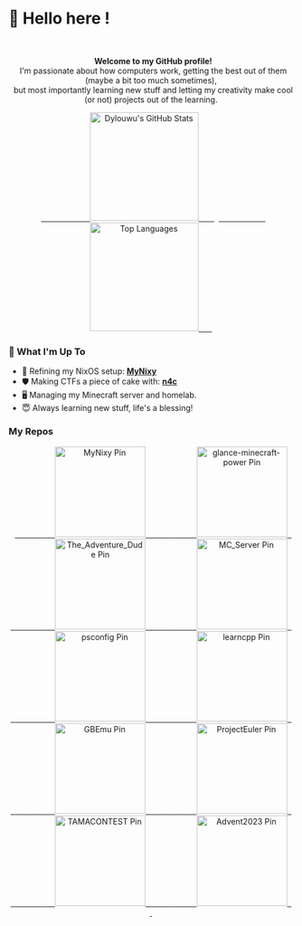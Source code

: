 # 🌸 Hello here !

<p align="center">
  </p>

<p align="center">
  <strong>Welcome to my GitHub profile!</strong><br/>
  I'm passionate about how computers work, getting the best out of them (maybe a bit too much sometimes), <br/>
  but most importantly learning new stuff and letting my creativity make cool (or not) projects out of the learning.
</p>


<p align="center">
  <a href="https://github.com/anuraghazra/github-readme-stats">
    <picture>
      <source
        srcset="https://github-readme-stats.vercel.app/api?username=Dylouwu&show_icons=true&theme=jolly&bg_color=0d1116&count_private=true&hide_border=true"
        media="(prefers-color-scheme: dark),  (prefers-color-scheme: no-preference)"
      />
      <source
        srcset="https://github-readme-stats.vercel.app/api?username=Dylouwu&show_icons=true&theme=jolly&bg_color=ffffff&text_color=0d1116&count_private=true&hide_border=true"
        media="(prefers-color-scheme: light)"
      />
      <img src="https://github-readme-stats.vercel.app/api?username=Dylouwu&show_icons=true&theme=jolly&bg_color=0d1116&count_private=true&hide_border=true" alt="Dylouwu's GitHub Stats" height="192px"/>
    </picture>
  </a>
  <a href="https://github.com/anuraghazra/github-readme-stats">
    <picture>
      <source
        srcset="https://github-readme-stats.vercel.app/api/top-langs/?username=Dylouwu&layout=compact&theme=jolly&bg_color=0d1116&hide_border=true&langs_count=8&hide=powershell,mcfunction"
        media="(prefers-color-scheme: dark)"
      />
      <source
        srcset="https://github-readme-stats.vercel.app/api/top-langs/?username=Dylouwu&layout=compact&theme=jolly&bg_color=ffffff&text_color=0d1116&hide_border=true&langs_count=8&hide=powershell,mcfunction"
        media="(prefers-color-scheme: light), (prefers-color-scheme: no-preference)"
      />
      <img src="https://github-readme-stats.vercel.app/api/top-langs/?username=Dylouwu&layout=compact&theme=jolly&bg_color=0d1116&hide_border=true&langs_count=8&hide=powershell,mcfunction" alt="Top Languages" height="192px"/>
    </picture>
  </a>
</p>



### 🌱 What I'm Up To

* 🔭 Refining my NixOS setup: **[MyNixy](https://github.com/Dylouwu/MyNixy)**
* 🛡️ Making CTFs a piece of cake with: **[n4c](https://github.com/nix4cyber/n4c)**
* 🖥️ Managing my Minecraft server and homelab.
* 😇 Always learning new stuff, life's a blessing!

### My Repos

<p align="center">
  <a href="https://github.com/Dylouwu/MyNixy"><picture>
      <source
        srcset="https://github-readme-stats.vercel.app/api/pin/?username=Dylouwu&repo=MyNixy&theme=jolly&bg_color=0d1116&card_width=350"
        media="(prefers-color-scheme: dark)"
      />
      <source
        srcset="https://github-readme-stats.vercel.app/api/pin/?username=Dylouwu&repo=MyNixy&theme=jolly&bg_color=ffffff&text_color=0d1116&card_width=350"
        media="(prefers-color-scheme: light), (prefers-color-scheme: no-preference)"
      />
      <img src="https://github-readme-stats.vercel.app/api/pin/?username=Dylouwu&repo=MyNixy&theme=jolly&bg_color=ffffff&text_color=0d1116&card_width=350" alt="MyNixy Pin" height="160px"/>
    </picture></a><a href="https://github.com/Dylouwu/glance-minecraft-power"><picture>
      <source
        srcset="https://github-readme-stats.vercel.app/api/pin/?username=Dylouwu&repo=glance-minecraft-power&theme=jolly&bg_color=0d1116&card_width=350"
        media="(prefers-color-scheme: dark)"
      />
      <source
        srcset="https://github-readme-stats.vercel.app/api/pin/?username=Dylouwu&repo=glance-minecraft-power&theme=jolly&bg_color=ffffff&text_color=0d1116&card_width=350"
        media="(prefers-color-scheme: light), (prefers-color-scheme: no-preference)"
      />
      <img src="https://github-readme-stats.vercel.app/api/pin/?username=Dylouwu&repo=glance-minecraft-power&theme=jolly&bg_color=ffffff&text_color=0d1116&card_width=350" alt="glance-minecraft-power Pin" height="160px"/>
    </picture></a><a href="https://github.com/Dylouwu/The_Adventure_Dude"><picture>
      <source
        srcset="https://github-readme-stats.vercel.app/api/pin/?username=Dylouwu&repo=The_Adventure_Dude&theme=jolly&bg_color=0d1116&card_width=350"
        media="(prefers-color-scheme: dark)"
      />
      <source
        srcset="https://github-readme-stats.vercel.app/api/pin/?username=Dylouwu&repo=The_Adventure_Dude&theme=jolly&bg_color=ffffff&text_color=0d1116&card_width=350"
        media="(prefers-color-scheme: light), (prefers-color-scheme: no-preference)"
      />
      <img src="https://github-readme-stats.vercel.app/api/pin/?username=Dylouwu&repo=The_Adventure_Dude&theme=jolly&bg_color=ffffff&text_color=0d1116&card_width=350" alt="The_Adventure_Dude Pin" height="160px"/>
    </picture></a><a href="https://github.com/Dylouwu/MC_Server"><picture>
      <source
        srcset="https://github-readme-stats.vercel.app/api/pin/?username=Dylouwu&repo=MC_Server&theme=jolly&bg_color=0d1116&card_width=350"
        media="(prefers-color-scheme: dark)"
      />
      <source
        srcset="https://github-readme-stats.vercel.app/api/pin/?username=Dylouwu&repo=MC_Server&theme=jolly&bg_color=ffffff&text_color=0d1116&card_width=350"
        media="(prefers-color-scheme: light), (prefers-color-scheme: no-preference)"
      />
      <img src="https://github-readme-stats.vercel.app/api/pin/?username=Dylouwu&repo=MC_Server&theme=jolly&bg_color=ffffff&text_color=0d1116&card_width=350" alt="MC_Server Pin" height="160px"/>
    </picture></a><a href="https://github.com/Dylouwu/psconfig"><picture>
      <source
        srcset="https://github-readme-stats.vercel.app/api/pin/?username=Dylouwu&repo=psconfig&theme=jolly&bg_color=0d1116&card_width=350"
        media="(prefers-color-scheme: dark)"
      />
      <source
        srcset="https://github-readme-stats.vercel.app/api/pin/?username=Dylouwu&repo=psconfig&theme=jolly&bg_color=ffffff&text_color=0d1116&card_width=350"
        media="(prefers-color-scheme: light), (prefers-color-scheme: no-preference)"
      />
      <img src="https://github-readme-stats.vercel.app/api/pin/?username=Dylouwu&repo=psconfig&theme=jolly&bg_color=ffffff&text_color=0d1116&card_width=350" alt="psconfig Pin" height="160px"/>
    </picture></a><a href="https://github.com/Dylouwu/learncpp"><picture>
      <source
        srcset="https://github-readme-stats.vercel.app/api/pin/?username=Dylouwu&repo=learncpp&theme=jolly&bg_color=0d1116&card_width=350"
        media="(prefers-color-scheme: dark)"
      />
      <source
        srcset="https://github-readme-stats.vercel.app/api/pin/?username=Dylouwu&repo=learncpp&theme=jolly&bg_color=ffffff&text_color=0d1116&card_width=350"
        media="(prefers-color-scheme: light), (prefers-color-scheme: no-preference)"
      />
      <img src="https://github-readme-stats.vercel.app/api/pin/?username=Dylouwu&repo=learncpp&theme=jolly&bg_color=ffffff&text_color=0d1116&card_width=350" alt="learncpp Pin" height="160px"/>
    </picture></a><a href="https://github.com/Dylouwu/GBEmu"><picture>
      <source
        srcset="https://github-readme-stats.vercel.app/api/pin/?username=Dylouwu&repo=GBEmu&theme=jolly&bg_color=0d1116&card_width=350"
        media="(prefers-color-scheme: dark)"
      />
      <source
        srcset="https://github-readme-stats.vercel.app/api/pin/?username=Dylouwu&repo=GBEmu&theme=jolly&bg_color=ffffff&text_color=0d1116&card_width=350"
        media="(prefers-color-scheme: light), (prefers-color-scheme: no-preference)"
      />
      <img src="https://github-readme-stats.vercel.app/api/pin/?username=Dylouwu&repo=GBEmu&theme=jolly&bg_color=ffffff&text_color=0d1116&card_width=350" alt="GBEmu Pin" height="160px"/>
    </picture></a><a href="https://github.com/Dylouwu/ProjectEuler"><picture>
      <source
        srcset="https://github-readme-stats.vercel.app/api/pin/?username=Dylouwu&repo=ProjectEuler&theme=jolly&bg_color=0d1116&card_width=350"
        media="(prefers-color-scheme: dark)"
      />
      <source
        srcset="https://github-readme-stats.vercel.app/api/pin/?username=Dylouwu&repo=ProjectEuler&theme=jolly&bg_color=ffffff&text_color=0d1116&card_width=350"
        media="(prefers-color-scheme: light), (prefers-color-scheme: no-preference)"
      />
      <img src="https://github-readme-stats.vercel.app/api/pin/?username=Dylouwu&repo=ProjectEuler&theme=jolly&bg_color=ffffff&text_color=0d1116&card_width=350" alt="ProjectEuler Pin" height="160px"/>
    </picture></a><a href="https://github.com/Dylouwu/TAMACONTEST"><picture>
      <source
        srcset="https://github-readme-stats.vercel.app/api/pin/?username=Dylouwu&repo=TAMACONTEST&theme=jolly&bg_color=0d1116&card_width=350"
        media="(prefers-color-scheme: dark)"
      />
      <source
        srcset="https://github-readme-stats.vercel.app/api/pin/?username=Dylouwu&repo=TAMACONTEST&theme=jolly&bg_color=ffffff&text_color=0d1116&card_width=350"
        media="(prefers-color-scheme: light), (prefers-color-scheme: no-preference)"
      />
      <img src="https://github-readme-stats.vercel.app/api/pin/?username=Dylouwu&repo=TAMACONTEST&theme=jolly&bg_color=ffffff&text_color=0d1116&card_width=350" alt="TAMACONTEST Pin" height="160px"/>
    </picture></a><a href="https://github.com/Dylouwu/Advent2023"><picture>
      <source
        srcset="https://github-readme-stats.vercel.app/api/pin/?username=Dylouwu&repo=Advent2023&theme=jolly&bg_color=0d1116&card_width=350"
        media="(prefers-color-scheme: dark)"
      />
      <source
        srcset="https://github-readme-stats.vercel.app/api/pin/?username=Dylouwu&repo=Advent2023&theme=jolly&bg_color=ffffff&text_color=0d1116&card_width=350"
        media="(prefers-color-scheme: light), (prefers-color-scheme: no-preference)"
      />
      <img src="https://github-readme-stats.vercel.app/api/pin/?username=Dylouwu&repo=Advent2023&theme=jolly&bg_color=ffffff&text_color=0d1116&card_width=350" alt="Advent2023 Pin" height="160px"/>
    </picture></a>
</p>
